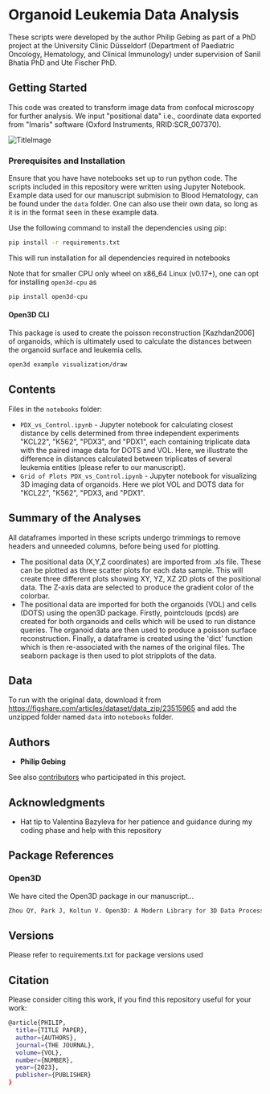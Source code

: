 # Organoid Leukemia Data Analysis

These scripts were developed by the author Philip Gebing as part of a PhD project at the University Clinic Düsseldorf (Department of Paediatric Oncology, Hematology, and Clinical Immunology) under supervision of Sanil Bhatia PhD and Ute Fischer PhD.

## Getting Started

This code was created to transform image data from confocal microscopy for further analysis. We input "positional data" i.e., coordinate data exported from "Imaris" software (Oxford Instruments, RRID:SCR_007370).

![TitleImage](https://github.com/BIOGOAT/organoid_leukemia_analysis/assets/103995515/83f51314-88f7-43cf-a304-bdd01cd9703d)

### Prerequisites and Installation
Ensure that you have have notebooks set up to run python code. The scripts included in this repository were written using Jupyter Notebook. Example data used for our manuscript submision to Blood Hematology, can be found under the `data` folder. One can also use their own data, so long as it is in the format seen in these example data.

Use the following command to install the dependencies using pip: 
```bash
pip install -r requirements.txt
```
This will run installation for all dependencies required in notebooks

Note that for smaller CPU only wheel on x86_64 Linux (v0.17+), one can opt for installing `open3d-cpu` as

```bash
pip install open3d-cpu
```

#### Open3D CLI
This package is used to create the poisson reconstruction [Kazhdan2006] of organoids, which is ultimately used to calculate the distances between the organoid surface and leukemia cells.
```bash
open3d example visualization/draw
```

## Contents
Files in the `notebooks` folder:
- `PDX_vs_Control.ipynb` - Jupyter notebook for calculating closest distance by cells determined from three independent experiments "KCL22", "K562", "PDX3", and "PDX1", each containing triplicate data with the paired image data for DOTS and VOL. Here, we illustrate the difference in distances calculated between triplicates of several leukemia entities (please refer to our manuscript).
- `Grid of Plots PDX_vs_Control.ipynb` - Jupyter notebook for visualizing 3D imaging data of organoids. Here we plot VOL and DOTS data for "KCL22", "K562", "PDX3, and "PDX1".

## Summary of the Analyses
All dataframes imported in these scripts undergo trimmings to remove headers and unneeded columns, before being used for plotting.
- The positional data (X,Y,Z coordinates) are imported from .xls file. These can be plotted as three scatter plots for each data sample. This will create three different plots showing XY, YZ, XZ 2D plots of the positional data. The Z-axis data are selected to produce the gradient color of the colorbar.
- The positional data are imported for both the organoids (VOL) and cells (DOTS) using the open3D package. Firstly, pointclouds (pcds) are created for both organoids and cells which will be used to run distance queries. The organoid data are then used to produce a poisson surface reconstruction. Finally, a dataframe is created using the 'dict' function which is then re-associated with the names of the original files. The seaborn package is then used to plot stripplots of the data.

## Data
To run with the original data, download it from https://figshare.com/articles/dataset/data_zip/23515965 and add the unzipped folder named `data` into `notebooks` folder.

## Authors

* **Philip Gebing**

See also [contributors](https://github.com/bazvalya) who participated in this project.


## Acknowledgments

* Hat tip to Valentina Bazyleva for her patience and guidance during my coding phase and help with this repository

## Package References

### Open3D

We have cited the Open3D package in our manuscript...

```bash
Zhou QY, Park J, Koltun V. Open3D: A Modern Library for 3D Data Processing. Published online January 29, 2018. Accessed February 21, 2023. http://arxiv.org/abs/1801.09847
```

## Versions

Please refer to requirements.txt for package versions used

## Citation

Please consider citing this work, if you find this repository useful for your work:

```bash
@article{PHILIP,
  title={TITLE PAPER},
  author={AUTHORS},
  journal={THE JOURNAL},
  volume={VOL},
  number={NUMBER},
  year={2023},
  publisher={PUBLISHER}
}
```

